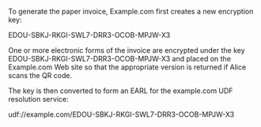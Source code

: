 To generate the paper invoice, Example.com first creates a new encryption key:

EDOU-SBKJ-RKGI-SWL7-DRR3-OCOB-MPJW-X3

One or more electronic forms of the invoice are encrypted under the key 
EDOU-SBKJ-RKGI-SWL7-DRR3-OCOB-MPJW-X3 and placed on the Example.com Web site so that 
the appropriate version is returned if Alice scans the QR code.

The key is then converted to form an EARL for the example.com UDF resolution service:

udf://example.com/EDOU-SBKJ-RKGI-SWL7-DRR3-OCOB-MPJW-X3

